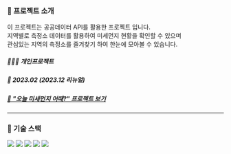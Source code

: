 ### 📁 프로젝트 소개

이 프로젝트는 공공데이터 API를 활용한 프로젝트 입니다. <br/>
지역별로 측정소 데이터를 활용하여 미세먼지 현황을 확인할 수 있으며 <br/>
관심있는 지역의 측정소를 즐겨찾기 하여 한눈에 모아볼 수 있습니다. <br/>

##### 👩🏻‍💻 개인프로젝트

##### 📅 2023.02 (2023.12 리뉴얼)

##### [🔗 "오늘 미세먼지 어때?" 프로젝트 보기](https://beamish-hotteok-acbb11.netlify.app/)

---

### 🔧 기술 스택

<img src="https://img.shields.io/badge/javascript-F7DF1E?style=for-the-badge&logo=javascript&logoColor=white"/> <img src="https://img.shields.io/badge/React-61DAFB?style=for-the-badge&logo=React&logoColor=white"/> <img src="https://img.shields.io/badge/styled components-DB7093?style=for-the-badge&logo=styledcomponents&logoColor=white"/> <img src="https://img.shields.io/badge/redux-764ABC?style=for-the-badge&logo=redux&logoColor=white"/> <img src="https://img.shields.io/badge/axios-5A29E4?style=for-the-badge&logo=axios&logoColor=white"/>
